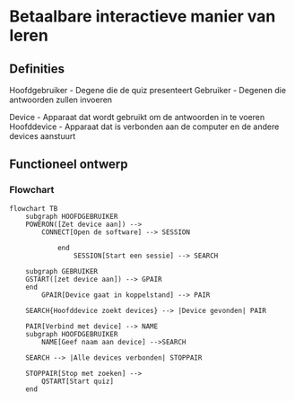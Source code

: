# Betaalbare interactieve manier van leren

## Definities
Hoofdgebruiker - Degene die de quiz presenteert
Gebruiker - Degenen die antwoorden zullen invoeren

Device - Apparaat dat wordt gebruikt om de antwoorden in te voeren
Hoofddevice - Apparaat dat is verbonden aan de computer en de andere devices aanstuurt

## Functioneel ontwerp
### Flowchart
```mermaid
flowchart TB
    subgraph HOOFDGEBRUIKER
    POWERON([Zet device aan]) -->
        CONNECT[Open de software] --> SESSION

            end
                SESSION[Start een sessie] --> SEARCH
                    
    subgraph GEBRUIKER
    GSTART([zet device aan]) --> GPAIR
    end
        GPAIR[Device gaat in koppelstand] --> PAIR
    
    SEARCH{Hoofddevice zoekt devices} --> |Device gevonden| PAIR
    
    PAIR[Verbind met device] --> NAME
    subgraph HOOFDGEBRUIKER
        NAME[Geef naam aan device] -->SEARCH
    
    SEARCH --> |Alle devices verbonden| STOPPAIR

    STOPPAIR[Stop met zoeken] -->
        QSTART[Start quiz]
    end




```